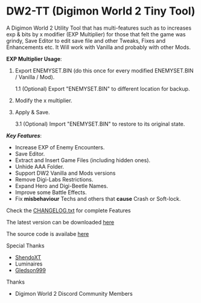 # DW2-TT (Digimon World 2 Tiny Tool)

A Digimon World 2 Utility Tool that has multi-features such as to increases exp & bits by x modifier (EXP Multiplier) for those that felt the game was grindy, Save Editor to edit save file and other Tweaks, Fixes and Enhancements etc.
It Will work with Vanilla and probably with other Mods.


**EXP Multiplier Usage**:
1. Export ENEMYSET.BIN (do this once for every modified ENEMYSET.BIN / Vanilla / Mod).

    1.1 (Optional) Export "ENEMYSET.BIN" to different location for backup.
2. Modify the x multiplier.
3. Apply & Save.
    
    3.1 (Optional) Import "ENEMYSET.BIN" to restore to its original state.


***Key Features***:
- Increase EXP of Enemy Encounters.
- Save Editor.
- Extract and Insert Game Files (including hidden ones).
- Unhide AAA Folder.
- Support DW2 Vanilla and Mods versions
- Remove Digi-Labs Restrictions.
- Expand Hero and Digi-Beetle Names.
- Improve some Battle Effects.
- Fix **misbehaviour** Techs and others that **cause** Crash or Soft-lock.
 

Check the [CHANGELOG.txt](CHANGELOG.txt) for complete Features

The latest version can be downloaded [here](https://www.romhacking.net/utilities/1723/)

The source code is availabe [here](https://github.com/acemon33/dw2-tt/)


Special Thanks
- [ShendoXT](https://github.com/ShendoXT)
- Luminaires
- [Gledson999](http://www.retro-jogos.com)

Thanks
- Digimon World 2 Discord Community Members
